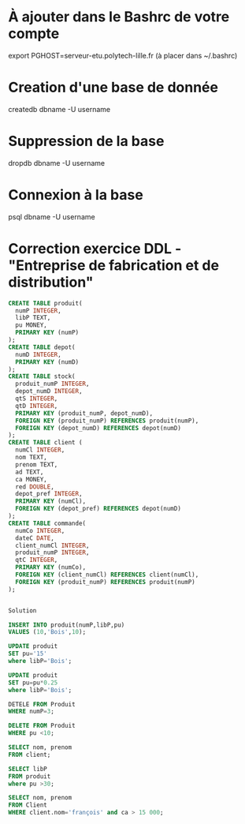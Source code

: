 # À ajouter dans le Bashrc de votre compte
export PGHOST=serveur-etu.polytech-lille.fr                       (à placer dans ~/.bashrc)

# Creation d'une base de donnée
createdb dbname -U username
  
# Suppression de la base
dropdb dbname -U username

# Connexion à la base
psql dbname -U username

# Correction exercice DDL - "Entreprise de fabrication et de distribution"
```sql
CREATE TABLE produit(
  numP INTEGER,
  libP TEXT,
  pu MONEY,
  PRIMARY KEY (numP)
);
CREATE TABLE depot(
  numD INTEGER,
  PRIMARY KEY (numD)
);
CREATE TABLE stock(
  produit_numP INTEGER,
  depot_numD INTEGER,
  qtS INTEGER,
  qtD INTEGER,
  PRIMARY KEY (produit_numP, depot_numD),
  FOREIGN KEY (produit_numP) REFERENCES produit(numP),
  FOREIGN KEY (depot_numD) REFERENCES depot(numD)
);
CREATE TABLE client (
  numCl INTEGER,
  nom TEXT,
  prenom TEXT,
  ad TEXT,
  ca MONEY,
  red DOUBLE,
  depot_pref INTEGER,
  PRIMARY KEY (numCl),
  FOREIGN KEY (depot_pref) REFERENCES depot(numD)
);
CREATE TABLE commande(
  numCo INTEGER,
  dateC DATE,
  client_numCl INTEGER,
  produit_numP INTEGER,
  qtC INTEGER,
  PRIMARY KEY (numCo),
  FOREIGN KEY (client_numCl) REFERENCES client(numCl),
  FOREIGN KEY (produit_numP) REFERENCES produit(numP)
);


Solution

INSERT INTO produit(numP,libP,pu)
VALUES (10,'Bois',10);

UPDATE produit
SET pu='15'
where libP='Bois';

UPDATE produit
SET pu=pu*0.25
where libP='Bois';

DETELE FROM Produit
WHERE numP=3;

DELETE FROM Produit
WHERE pu <10;

SELECT nom, prenom
FROM client;

SELECT libP
FROM produit
where pu >30;

SELECT nom, prenom 
FROM Client
WHERE client.nom='françois' and ca > 15 000;


```
